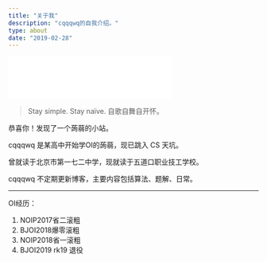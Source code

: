 ```yaml
---
title: "关于我"
description: "cqqqwq的自我介绍。"
type: about
date: "2019-02-28"
---
```


<iframe frameborder="no"  border="0" marginwidth="0" marginheight="0" width=330 height=86 src="//music.163.com/outchain/player?type=2&id=429460239&auto=0&height=66"></iframe> 

> Stay simple. Stay naïve.
> 自歌自舞自开怀。

恭喜你！发现了一个蒟蒻的小站。

cqqqwq 是某高中开始学OI的蒟蒻，现已跳入 CS 天坑。

曾就读于北京市第一七二中学，现就读于五道口职业技工学校。

cqqqwq 不定期更新博客，主要内容包括算法、题解、日常。



- - -
OI经历：

1. NOIP2017省二滚粗
2. BJOI2018爆零滚粗
3. NOIP2018省一滚粗
4. BJOI2019 rk19 退役


